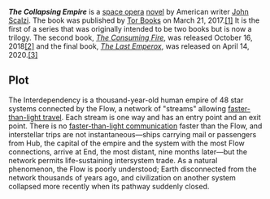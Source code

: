 _**The Collapsing Empire**_ is a [space opera](https://en.wikipedia.org/wiki/Space_opera "Space opera") [novel](https://en.wikipedia.org/wiki/Novel "Novel") by American writer [John Scalzi](https://en.wikipedia.org/wiki/John_Scalzi "John Scalzi"). The book was published by [Tor Books](https://en.wikipedia.org/wiki/Tor_Books "Tor Books") on March 21, 2017.[[1]](https://en.wikipedia.org/wiki/The_Collapsing_Empire#cite_note-1) It is the first of a series that was originally intended to be two books but is now a trilogy. The second book, _[The Consuming Fire](https://en.wikipedia.org/wiki/The_Consuming_Fire "The Consuming Fire")_, was released October 16, 2018[[2]](https://en.wikipedia.org/wiki/The_Collapsing_Empire#cite_note-2) and the final book, _[The Last Emperox](https://en.wikipedia.org/wiki/The_Last_Emperox "The Last Emperox")_, was released on April 14, 2020.[[3]](https://en.wikipedia.org/wiki/The_Collapsing_Empire#cite_note-3)

## Plot

The Interdependency is a thousand-year-old human empire of 48 star systems connected by the Flow, a network of "streams" allowing [faster-than-light travel](https://en.wikipedia.org/wiki/Faster-than-light_travel "Faster-than-light travel"). Each stream is one way and has an entry point and an exit point. There is no [faster-than-light communication](https://en.wikipedia.org/wiki/Faster-than-light_communication "Faster-than-light communication") faster than the Flow, and interstellar trips are not instantaneous—ships carrying mail or passengers from Hub, the capital of the empire and the system with the most Flow connections, arrive at End, the most distant, nine months later—but the network permits life-sustaining intersystem trade. As a natural phenomenon, the Flow is poorly understood; Earth disconnected from the network thousands of years ago, and civilization on another system collapsed more recently when its pathway suddenly closed.